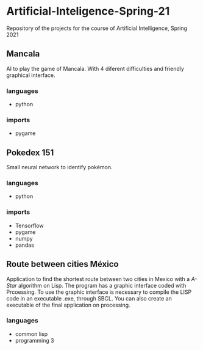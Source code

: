 # Artificial-Inteligence-Spring-21
Repository of the projects for the course of Artificial Intelligence, Spring 2021

## Mancala

AI to play the game of Mancala. With 4 diferent difficulties and friendly graphical interface.

### languages
* python

### imports
* pygame

## Pokedex 151

Small neural network to identify pokémon.

### languages
* python

### imports
* Tensorflow
* pygame
* numpy
* pandas

## Route between cities México

Application to find the shortest route between two cities in Mexico with a *A-Star* algorithm on Lisp. The program has a graphic interface coded with Prcoessing. To use the graphic interface is necessary to compile the LISP code in an executable .exe, through SBCL. You can also create an executable of the final application on processing.

### languages
* common lisp
* programming 3
